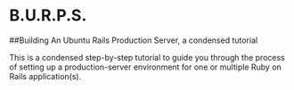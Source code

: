 # B.U.R.P.S.
##Building An Ubuntu Rails Production Server, a condensed tutorial

This is a condensed step-by-step tutorial to guide you through the 
process of setting up a production-server environment for one or multiple
Ruby on Rails application(s).

